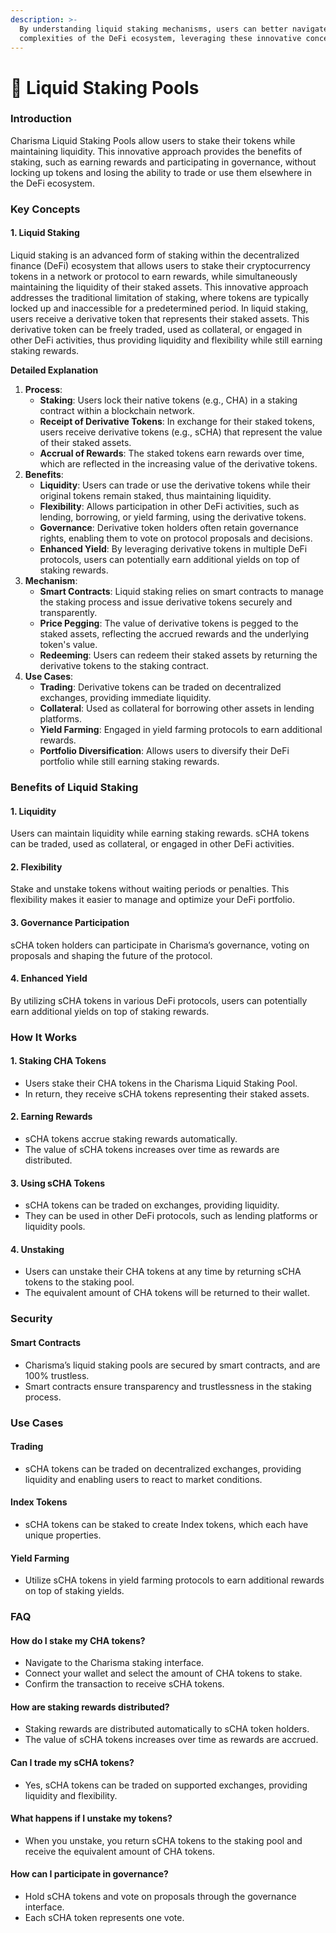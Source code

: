 ```yaml
---
description: >-
  By understanding liquid staking mechanisms, users can better navigate the
  complexities of the DeFi ecosystem, leveraging these innovative concepts.
---
```


# 🌊 Liquid Staking Pools

### Introduction

Charisma Liquid Staking Pools allow users to stake their tokens while maintaining liquidity. This innovative approach provides the benefits of staking, such as earning rewards and participating in governance, without locking up tokens and losing the ability to trade or use them elsewhere in the DeFi ecosystem.

### Key Concepts

#### 1. Liquid Staking

Liquid staking is an advanced form of staking within the decentralized finance (DeFi) ecosystem that allows users to stake their cryptocurrency tokens in a network or protocol to earn rewards, while simultaneously maintaining the liquidity of their staked assets. This innovative approach addresses the traditional limitation of staking, where tokens are typically locked up and inaccessible for a predetermined period. In liquid staking, users receive a derivative token that represents their staked assets. This derivative token can be freely traded, used as collateral, or engaged in other DeFi activities, thus providing liquidity and flexibility while still earning staking rewards.

**Detailed Explanation**

1. **Process**:
   * **Staking**: Users lock their native tokens (e.g., CHA) in a staking contract within a blockchain network.
   * **Receipt of Derivative Tokens**: In exchange for their staked tokens, users receive derivative tokens (e.g., sCHA) that represent the value of their staked assets.
   * **Accrual of Rewards**: The staked tokens earn rewards over time, which are reflected in the increasing value of the derivative tokens.
2. **Benefits**:
   * **Liquidity**: Users can trade or use the derivative tokens while their original tokens remain staked, thus maintaining liquidity.
   * **Flexibility**: Allows participation in other DeFi activities, such as lending, borrowing, or yield farming, using the derivative tokens.
   * **Governance**: Derivative token holders often retain governance rights, enabling them to vote on protocol proposals and decisions.
   * **Enhanced Yield**: By leveraging derivative tokens in multiple DeFi protocols, users can potentially earn additional yields on top of staking rewards.
3. **Mechanism**:
   * **Smart Contracts**: Liquid staking relies on smart contracts to manage the staking process and issue derivative tokens securely and transparently.
   * **Price Pegging**: The value of derivative tokens is pegged to the staked assets, reflecting the accrued rewards and the underlying token's value.
   * **Redeeming**: Users can redeem their staked assets by returning the derivative tokens to the staking contract.
4. **Use Cases**:
   * **Trading**: Derivative tokens can be traded on decentralized exchanges, providing immediate liquidity.
   * **Collateral**: Used as collateral for borrowing other assets in lending platforms.
   * **Yield Farming**: Engaged in yield farming protocols to earn additional rewards.
   * **Portfolio Diversification**: Allows users to diversify their DeFi portfolio while still earning staking rewards.

### Benefits of Liquid Staking

#### 1. Liquidity

Users can maintain liquidity while earning staking rewards. sCHA tokens can be traded, used as collateral, or engaged in other DeFi activities.

#### 2. Flexibility

Stake and unstake tokens without waiting periods or penalties. This flexibility makes it easier to manage and optimize your DeFi portfolio.

#### 3. Governance Participation

sCHA token holders can participate in Charisma’s governance, voting on proposals and shaping the future of the protocol.

#### 4. Enhanced Yield

By utilizing sCHA tokens in various DeFi protocols, users can potentially earn additional yields on top of staking rewards.

### How It Works

#### 1. Staking CHA Tokens

* Users stake their CHA tokens in the Charisma Liquid Staking Pool.
* In return, they receive sCHA tokens representing their staked assets.

#### 2. Earning Rewards

* sCHA tokens accrue staking rewards automatically.
* The value of sCHA tokens increases over time as rewards are distributed.

#### 3. Using sCHA Tokens

* sCHA tokens can be traded on exchanges, providing liquidity.
* They can be used in other DeFi protocols, such as lending platforms or liquidity pools.

#### 4. Unstaking

* Users can unstake their CHA tokens at any time by returning sCHA tokens to the staking pool.
* The equivalent amount of CHA tokens will be returned to their wallet.

### Security

#### Smart Contracts

* Charisma’s liquid staking pools are secured by smart contracts, and are 100% trustless.
* Smart contracts ensure transparency and trustlessness in the staking process.

### Use Cases

#### Trading

* sCHA tokens can be traded on decentralized exchanges, providing liquidity and enabling users to react to market conditions.

#### Index Tokens

* sCHA tokens can be staked to create Index tokens, which each have unique properties.

#### Yield Farming

* Utilize sCHA tokens in yield farming protocols to earn additional rewards on top of staking yields.

###

### FAQ

#### How do I stake my CHA tokens?

* Navigate to the Charisma staking interface.
* Connect your wallet and select the amount of CHA tokens to stake.
* Confirm the transaction to receive sCHA tokens.

#### How are staking rewards distributed?

* Staking rewards are distributed automatically to sCHA token holders.
* The value of sCHA tokens increases over time as rewards are accrued.

#### Can I trade my sCHA tokens?

* Yes, sCHA tokens can be traded on supported exchanges, providing liquidity and flexibility.

#### What happens if I unstake my tokens?

* When you unstake, you return sCHA tokens to the staking pool and receive the equivalent amount of CHA tokens.

#### How can I participate in governance?

* Hold sCHA tokens and vote on proposals through the governance interface.
* Each sCHA token represents one vote.
